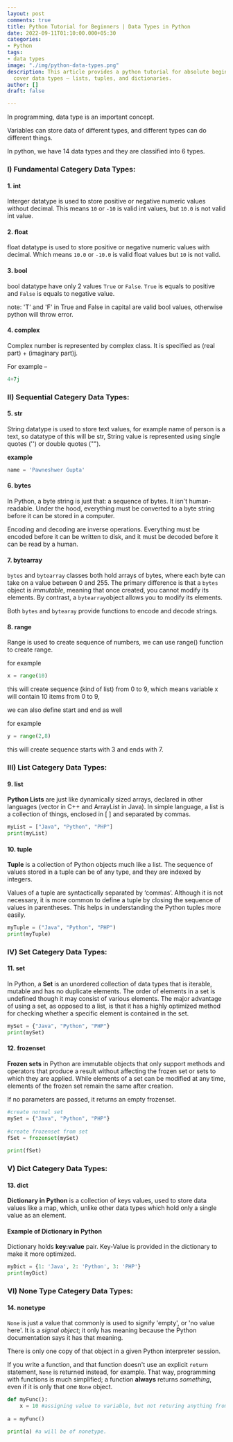 ```yaml
---
layout: post
comments: true
title: Python Tutorial for Beginners | Data Types in Python
date: 2022-09-11T01:10:00.000+05:30
categories:
- Python
tags:
- data types
image: "./img/python-data-types.png"
description: This article provides a python tutorial for absolute beginners. We will
  cover data types – lists, tuples, and dictionaries.
author: []
draft: false

---
```

In programming, data type is an important concept.

Variables can store data of different types, and different types can do different things.

In python, we have 14 data types and they are classified into 6 types.

### I) Fundamental Categery Data Types:

#### 1. int

Interger datatype is used to store positive or negative numeric values without decimal. This means `10` or `-10` is valid int values, but `10.0` is not valid int value.

#### 2. float

float datatype is used to store positive or negative numeric values with decimal. Which means `10.0` or `-10.0` is valid float values but `10` is not valid.

#### 3. bool

bool datatype have only 2 values `True` or `False`. `True` is equals to positive and `False` is equals to negative value.

note: 'T' and 'F' in True and False in capital are valid bool values, otherwise python will throw error.

#### 4. complex

Complex number is represented by complex class. It is specified as (real part) + (imaginary part)j.

For example – 
```python
4+7j
```

### II) Sequential Categery Data Types:

#### 5. str

String datatype is used to store text values, for example name of person is a text, so datatype of this will be str, String value is represented using single quotes ('') or double quotes ("").

**example**

```python
name = 'Pawneshwer Gupta'
```

#### 6. bytes

In Python, a byte string is just that: a sequence of bytes. It isn't human-readable. Under the hood, everything must be converted to a byte string before it can be stored in a computer.

Encoding and decoding are inverse operations. Everything must be encoded before it can be written to disk, and it must be decoded before it can be read by a human.

#### 7. bytearray

`bytes` and `bytearray` classes both hold arrays of bytes, where each byte can take on a value between 0 and 255. The primary difference is that a `bytes` object is _immutable_, meaning that once created, you cannot modify its elements. By contrast, a `bytearray`object allows you to modify its elements.

Both `bytes` and `bytearay` provide functions to encode and decode strings.

#### 8. range

Range is used to create sequence of numbers, we can use range() function to create range.

for example

```python
x = range(10)
```

this will create sequence (kind of list) from 0 to 9, which means variable x will contain 10 items from 0 to 9,

we can also define start and end as well

for example

```python
y = range(2,8)
```

this will create sequence starts with 3 and ends with 7.

### III) List Categery Data Types:

#### 9. list

**Python Lists** are just like dynamically sized arrays, declared in other languages (vector in C++ and ArrayList in Java). In simple language, a list is a collection of things, enclosed in \[ \] and separated by commas.

```python
myList = ["Java", "Python", "PHP"]
print(myList)
```

#### 10. tuple

**Tuple** is a collection of Python objects much like a list. The sequence of values stored in a tuple can be of any type, and they are indexed by integers.

Values of a tuple are syntactically separated by ‘commas’. Although it is not necessary, it is more common to define a tuple by closing the sequence of values in parentheses. This helps in understanding the Python tuples more easily.

```python
myTuple = ("Java", "Python", "PHP")
print(myTuple)
```

### IV) Set Categery Data Types:

#### 11. set

In Python, a **Set** is an unordered collection of data types that is iterable, mutable and has no duplicate elements. The order of elements in a set is undefined though it may consist of various elements. The major advantage of using a set, as opposed to a list, is that it has a highly optimized method for checking whether a specific element is contained in the set.
```python
mySet = {"Java", "Python", "PHP"}
print(mySet)
```

#### 12. frozenset

**Frozen sets** in Python are immutable objects that only support methods and operators that produce a result without affecting the frozen set or sets to which they are applied. While elements of a set can be modified at any time, elements of the frozen set remain the same after creation.

If no parameters are passed, it returns an empty frozenset.
```python
#create normal set
mySet = {"Java", "Python", "PHP"}
    
#create frozenset from set
fSet = frozenset(mySet)
    
print(fSet)
```

### V) Dict Categery Data Types:

#### 13. dict

**Dictionary in Python** is a collection of keys values, used to store data values like a map, which, unlike other data types which hold only a single value as an element.

#### Example of Dictionary in Python

Dictionary holds **key:value** pair. Key-Value is provided in the dictionary to make it more optimized.
```python
myDict = {1: 'Java', 2: 'Python', 3: 'PHP'}
print(myDict)
```

### VI) None Type Categery Data Types:

#### 14. nonetype

`None` is just a value that commonly is used to signify 'empty', or 'no value here'. It is a _signal object_; it only has meaning because the Python documentation says it has that meaning.

There is only one copy of that object in a given Python interpreter session.

If you write a function, and that function doesn't use an explicit `return` statement, `None` is returned instead, for example. That way, programming with functions is much simplified; a function **always** returns _something_, even if it is only that one `None` object.

```python
def myFunc():
	x = 10 #assigning value to variable, but not returing anything from function.
    
a = myFunc()

print(a) #a will be of nonetype.
```